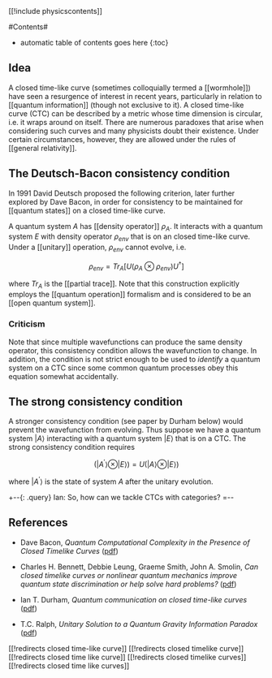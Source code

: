 <div class="rightHandSide toc">
[[!include physicscontents]]
</div>

#Contents#
* automatic table of contents goes here
{:toc}

## Idea

A closed time-like curve (sometimes colloquially termed a [[wormhole]]) have seen a resurgence of interest in recent years, particularly in relation to [[quantum information]] (though not exclusive to it).  A closed time-like curve (CTC) can be described by a metric whose time dimension is circular, i.e. it wraps around on itself.  There are numerous paradoxes that arise when considering such curves and many physicists doubt their existence.  Under certain circumstances, however, they are allowed under the rules of [[general relativity]].

## The Deutsch-Bacon consistency condition

In 1991 David Deutsch proposed the following criterion, later further explored by Dave Bacon, in order for consistency to be maintained for [[quantum states]] on a closed time-like curve.

A quantum system $A$ has [[density operator]] $\rho_{A}$.  It interacts with a quantum system $E$ with density operator $\rho_{env}$ that is on an closed time-like curve.  Under a [[unitary]] operation, $\rho_{env}$ cannot evolve, i.e.

$$
\rho_{env} = Tr_{A}[U(\rho_{A}\otimes\rho_{env})U^{\dagger}]
$$

where $Tr_{A}$ is the [[partial trace]].  Note that this construction explicitly employs the [[quantum operation]] formalism and is considered to be an [[open quantum system]].

### Criticism

Note that since multiple wavefunctions can produce the same density operator, this consistency condition allows the wavefunction to change.  In addition, the condition is not strict enough to be used to _identify_ a quantum system on a CTC since some common quantum processes obey this equation somewhat accidentally.

## The strong consistency condition

A stronger consistency condition (see paper by Durham below) would prevent the wavefunction from evolving.  Thus suppose we have a quantum system $|A\rangle$ interacting with a quantum system $|E\rangle$ that is on a CTC.  The strong consistency condition requires

$$
(|A^{\prime}\rangle \otimes |E\rangle) = U(|A\rangle \otimes |E\rangle)
$$

where $|A^{\prime}\rangle$ is the state of system $A$ after the unitary evolution.

+--{: .query}
Ian: So, how can we tackle CTCs with categories?
=--

## References

* Dave Bacon, _Quantum Computational Complexity in the Presence of Closed Timelike Curves_ ([pdf](http://arxiv.org/pdf/quant-ph/0309189v3))

* Charles H. Bennett, Debbie Leung, Graeme Smith, John A. Smolin, _Can closed timelike curves or nonlinear quantum mechanics improve quantum state discrimination or help solve hard problems?_ ([pdf](http://arxiv.org/pdf/0908.3023))

* Ian T. Durham, _Quantum communication on closed time-like curves_ ([pdf](http://arxiv.org/pdf/0803.3287v3))

* T.C. Ralph, _Unitary Solution to a Quantum Gravity Information Paradox_ ([pdf](http://arxiv.org/pdf/0708.0449v1))

[[!redirects closed time-like curve]]
[[!redirects closed timelike curve]]
[[!redirects closed time like curve]]
[[!redirects closed timelike curves]]
[[!redirects closed time like curves]]